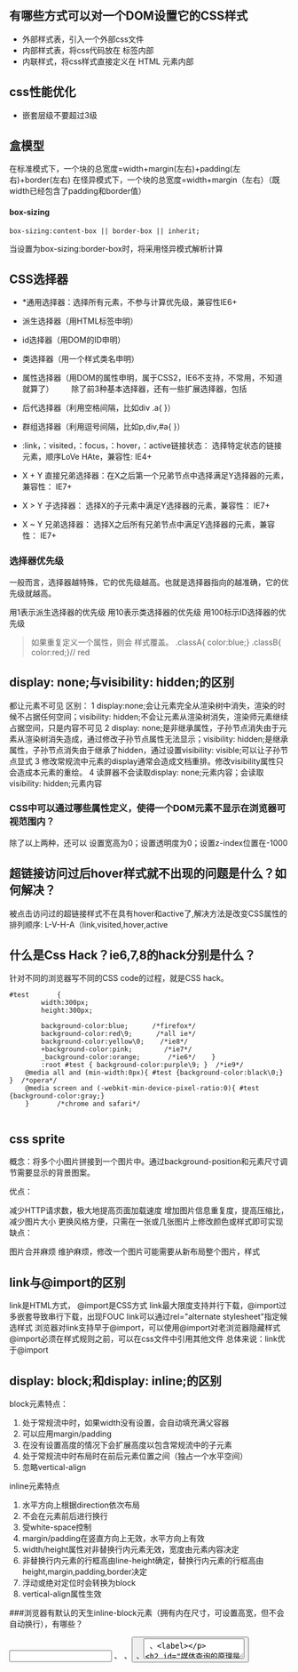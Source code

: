 ## 有哪些方式可以对一个DOM设置它的CSS样式

- 外部样式表，引入一个外部css文件
- 内部样式表，将css代码放在 <head> 标签内部
- 内联样式，将css样式直接定义在 HTML 元素内部

## css性能优化
- 嵌套层级不要超过3级

## 盒模型
在标准模式下，一个块的总宽度=width+margin(左右)+padding(左右)+border(左右)
在怪异模式下，一个块的总宽度=width+margin（左右）（既width已经包含了padding和border值）
#### box-sizing
```
box-sizing:content-box || border-box || inherit;
```
当设置为box-sizing:border-box时，将采用怪异模式解析计算

## CSS选择器
- *通用选择器：选择所有元素，不参与计算优先级，兼容性IE6+
- 派生选择器（用HTML标签申明）
- id选择器（用DOM的ID申明）
- 类选择器（用一个样式类名申明）
- 属性选择器（用DOM的属性申明，属于CSS2，IE6不支持，不常用，不知道就算了）
　　除了前3种基本选择器，还有一些扩展选择器，包括

- 后代选择器（利用空格间隔，比如div .a{  }）
- 群组选择器（利用逗号间隔，比如p,div,#a{  }）
- :link，：visited，：focus，：hover，：active链接状态： 选择特定状态的链接元素，顺序LoVe HAte，兼容性: IE4+
- X + Y 直接兄弟选择器：在X之后第一个兄弟节点中选择满足Y选择器的元素，兼容性： IE7+
- X > Y 子选择器： 选择X的子元素中满足Y选择器的元素，兼容性： IE7+
- X ~ Y 兄弟选择器： 选择X之后所有兄弟节点中满足Y选择器的元素，兼容性： IE7+
### 选择器优先级

一般而言，选择器越特殊，它的优先级越高。也就是选择器指向的越准确，它的优先级就越高。

用1表示派生选择器的优先级
用10表示类选择器的优先级
用100标示ID选择器的优先级

> 如果重复定义一个属性，则会 样式覆盖。 .classA{ color:blue;} .classB{ color:red;}// red
## display: none;与visibility: hidden;的区别
都让元素不可见
区别：
1 display:none;会让元素完全从渲染树中消失，渲染的时候不占据任何空间；visibility: hidden;不会让元素从渲染树消失，渲染师元素继续占据空间，只是内容不可见
2 display: none;是非继承属性，子孙节点消失由于元素从渲染树消失造成，通过修改子孙节点属性无法显示；visibility: hidden;是继承属性，子孙节点消失由于继承了hidden，通过设置visibility: visible;可以让子孙节点显式
3 修改常规流中元素的display通常会造成文档重排。修改visibility属性只会造成本元素的重绘。
4 读屏器不会读取display: none;元素内容；会读取visibility: hidden;元素内容
### CSS中可以通过哪些属性定义，使得一个DOM元素不显示在浏览器可视范围内？　　
除了以上两种，还可以 设置宽高为0；设置透明度为0；设置z-index位置在-1000

## 超链接访问过后hover样式就不出现的问题是什么？如何解决？

被点击访问过的超链接样式不在具有hover和active了,解决方法是改变CSS属性的排列顺序: L-V-H-A（link,visited,hover,active

## 什么是Css Hack？ie6,7,8的hack分别是什么？

针对不同的浏览器写不同的CSS code的过程，就是CSS hack。

```
#test       {   
        width:300px;   
        height:300px;   
          
        background-color:blue;      /*firefox*/
        background-color:red\9;      /*all ie*/
        background-color:yellow\0;    /*ie8*/
        +background-color:pink;        /*ie7*/
        _background-color:orange;       /*ie6*/    }  
        :root #test { background-color:purple\9; }  /*ie9*/
    @media all and (min-width:0px){ #test {background-color:black\0;} }  /*opera*/
    @media screen and (-webkit-min-device-pixel-ratio:0){ #test {background-color:gray;} 
    }       /*chrome and safari*/
    
```
## css sprite
概念：将多个小图片拼接到一个图片中。通过background-position和元素尺寸调节需要显示的背景图案。

优点：

减少HTTP请求数，极大地提高页面加载速度
增加图片信息重复度，提高压缩比，减少图片大小
更换风格方便，只需在一张或几张图片上修改颜色或样式即可实现
缺点：

图片合并麻烦
维护麻烦，修改一个图片可能需要从新布局整个图片，样式

## link与@import的区别
link是HTML方式， @import是CSS方式
link最大限度支持并行下载，@import过多嵌套导致串行下载，出现FOUC
link可以通过rel="alternate stylesheet"指定候选样式
浏览器对link支持早于@import，可以使用@import对老浏览器隐藏样式
@import必须在样式规则之前，可以在css文件中引用其他文件
总体来说：link优于@import

## display: block;和display: inline;的区别
block元素特点：

1. 处于常规流中时，如果width没有设置，会自动填充满父容器 
2. 可以应用margin/padding 
3. 在没有设置高度的情况下会扩展高度以包含常规流中的子元素 
4. 处于常规流中时布局时在前后元素位置之间（独占一个水平空间） 
5. 忽略vertical-align

inline元素特点

1. 水平方向上根据direction依次布局 
2. 不会在元素前后进行换行 
3. 受white-space控制 
4. margin/padding在竖直方向上无效，水平方向上有效 
5. width/height属性对非替换行内元素无效，宽度由元素内容决定 
6. 非替换行内元素的行框高由line-height确定，替换行内元素的行框高由height,margin,padding,border决定 
7. 浮动或绝对定位时会转换为block 
8. vertical-align属性生效

###浏览器有默认的天生inline-block元素（拥有内在尺寸，可设置高宽，但不会自动换行），有哪些？

<input> 、<img> 、<button> 、<textarea> 、<label>

## 媒体查询的原理是什么
**媒体查询包含一个可选的媒体类型和**
满足CSS3规范的条件下，包含零个或多个表达式，这些表达式描述了媒体特征，最终会被解析为true或false。如果媒体查询中**指定的媒体类型匹配展示文档所使用的设备类型**，并且所有的表达式的值都是true，那么该媒体查询的结果为true.

## css渲染规则
从右到左的渲染
```
.nav h3 a{font-size: 14px;}
```
首先找到所有的a，沿着a的父元素查找h3，然后再沿着h3，查找.nav。中途找到了符合匹配规则的节点就加入结果集。如果找到根元素html都没有匹配，则不再遍历这条路径，从下一个a开始重复这个查找匹配（只要页面上有多个最右节点为a）。

## px, em, rem
px是固定的。
em的值并不是固定的；em会继承父级元素的字体大小。
rem 相对的是HTML根元素的大小。
## 什么是FOUC?如何避免
Flash Of Unstyled Content：用户定义样式表加载之前浏览器使用默认样式显示文档，用户样式加载渲染之后再从新显示文档，造成页面闪烁。解决方法：把样式表放到文档的head

## 外边距折叠(collapsing margins)
毗邻的两个或多个margin会合并成一个margin，叫做外边距折叠。规则如下：

1.两个或多个毗邻的普通流中的块元素垂直方向上的margin会折叠
2.浮动元素/inline-block元素/绝对定位元素的margin不会和垂直方向上的其他元素的margin折叠
3.创建了块级格式化上下文的元素，不会和它的子元素发生margin折叠
4.元素自身的margin-bottom和margin-top相邻时也会折叠

## rgba()和opacity的透明效果有什么不同？

　rgba()和opacity都能实现透明效果，但最大的不同是opacity作用于元素，以及元素内的所有内容的透明度，

　而rgba()只作用于元素的颜色或其背景色

## css中可以让文字在垂直和水平方向上重叠的两个属性是什么？

　垂直方向：line-height

　水平方向：letter-spacing
> letter-spacing的妙用: 可以用于消除inline-block元素间的换行符空格间隙问题。

## 如何垂直居中一个浮动元素
```
// 方法一：已知元素的高宽
 2 
 3 #div1{
 4     background-color:#6699FF;
 5     width:200px;
 6     height:200px;
 7 
 8     position: absolute;        //父元素需要相对定位
 9     top: 50%;
10     left: 50%;
11     margin-top:-100px ;   //二分之一的height，width
12     margin-left: -100px;
13     }
14 
15 //方法二:
16 
17   #div1{
18     width: 200px;
19     height: 200px;
20     background-color: #6699FF;
21 
22     margin:auto;
23     position: absolute;        //父元素需要相对定位
24     left: 0;
25     top: 0;
26     right: 0;
27     bottom: 0;
28     }
```
### 如何垂直居中一个\<img>\
```
#container     //<img>的容器设置如下
{
    display:table-cell;
    text-align:center;
    vertical-align:middle;
}
```